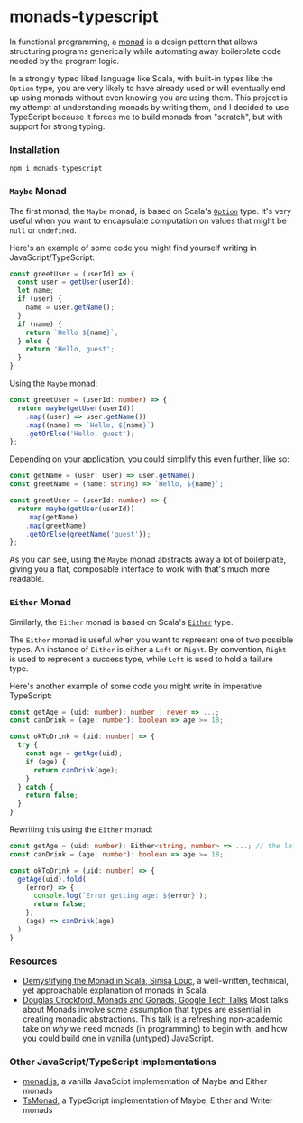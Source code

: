 # monads-typescript

In functional programming, a [monad](https://en.wikipedia.org/wiki/Monad_(functional_programming)) is a design pattern that allows structuring programs generically while automating away boilerplate code needed by the program logic.

In a strongly typed liked language like Scala, with built-in types like the `Option` type, you are very likely
to have already used or will eventually end up using monads without even knowing you are using them. This project
is my attempt at understanding monads by writing them, and I decided to use TypeScript because it forces me to
build monads from "scratch", but with support for strong typing.

### Installation

```
npm i monads-typescript
```

### `Maybe` Monad
The first monad, the `Maybe` monad, is based on Scala's
[`Option`](https://www.scala-lang.org/api/current/scala/Option.html) type. It's very useful when you want
to encapsulate computation on values that might be `null` or `undefined`.

Here's an example of some code you might find yourself writing in JavaScript/TypeScript:

```ts
const greetUser = (userId) => {
  const user = getUser(userId);
  let name;
  if (user) {
    name = user.getName();
  }
  if (name) {
    return `Hello ${name}`;
  } else {
    return 'Hello, guest';
  }   
}
``` 

Using the `Maybe` monad:

```ts
const greetUser = (userId: number) => {
  return maybe(getUser(userId))
    .map((user) => user.getName())
    .map((name) => `Hello, ${name}`)
    .getOrElse('Hello, guest');
};
```

Depending on your application, you could simplify this even further, like so:

```ts
const getName = (user: User) => user.getName();
const greetName = (name: string) => `Hello, ${name}`;

const greetUser = (userId: number) => {
  return maybe(getUser(userId))
    .map(getName)
    .map(greetName)
    .getOrElse(greetName('guest'));
};
``` 

As you can see, using the `Maybe` monad abstracts away a lot of boilerplate, giving you a flat, composable
interface to work with that's much more readable.

### `Either` Monad
Similarly, the `Either` monad is based on Scala's
[`Either`](https://www.scala-lang.org/api/current/scala/util/Either.html) type.

The `Either` monad is useful when you want to represent one of two possible types. An instance of
`Either` is either a `Left` or `Right`. By convention, `Right` is used to represent a success type, while
`Left` is used to hold a failure type.

Here's another example of some code you might write in imperative TypeScript:

```ts
const getAge = (uid: number): number | never => ...;
const canDrink = (age: number): boolean => age >= 18;

const okToDrink = (uid: number) => {
  try {
    const age = getAge(uid);
    if (age) {
      return canDrink(age);
    } 
  } catch {
    return false;
  }
} 
```

Rewriting this using the `Either` monad:

```ts
const getAge = (uid: number): Either<string, number> => ...; // the left represents an error string
const canDrink = (age: number): boolean => age >= 18;

const okToDrink = (uid: number) => {
  getAge(uid).fold(
    (error) => {
      console.log(`Error getting age: ${error}`);
      return false;
    },
    (age) => canDrink(age)
  )
}
```

### Resources
- [Demystifying the Monad in Scala, Sinisa Louc](https://medium.com/free-code-camp/demystifying-the-monad-in-scala-cc716bb6f534), a well-written, technical, yet approachable explanation of monads in Scala.
- [Douglas Crockford, Monads and Gonads, Google Tech Talks](https://www.youtube.com/watch?v=b0EF0VTs9Dc) Most talks about Monads involve some assumption that types are essential in creating
monadic abstractions. This talk is a refreshing non-academic take on _why_ we need monads (in programming) to begin with, and how you could build one in vanilla (untyped) JavaScript.

### Other JavaScript/TypeScript implementations 
- [monad.js](https://github.com/chrislewis/monad.js), a vanilla JavaScipt implementation of Maybe and Either monads
- [TsMonad](https://github.com/cbowdon/TsMonad), a TypeScript implementation of Maybe, Either and Writer monads